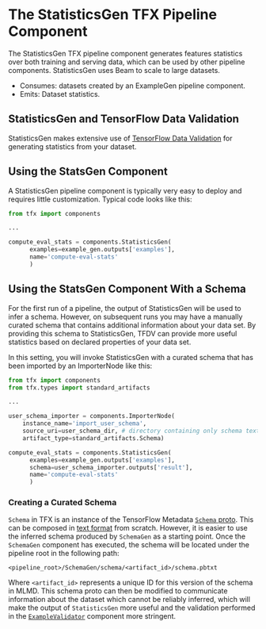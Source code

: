 # The StatisticsGen TFX Pipeline Component

The StatisticsGen TFX pipeline component generates features statistics
over both training and serving data, which can be used by other pipeline
components.
StatisticsGen uses Beam to scale to large datasets.

* Consumes: datasets created by an ExampleGen pipeline component.
* Emits: Dataset statistics.

## StatisticsGen and TensorFlow Data Validation

StatisticsGen makes extensive use of [TensorFlow Data Validation](tfdv.md) for
generating statistics from your dataset.

## Using the StatsGen Component

A StatisticsGen pipeline component is typically very easy to deploy and
requires little
customization. Typical code looks like this:

```python
from tfx import components

...

compute_eval_stats = components.StatisticsGen(
      examples=example_gen.outputs['examples'],
      name='compute-eval-stats'
      )
```

## Using the StatsGen Component With a Schema

For the first run of a pipeline, the output of StatisticsGen will be used to
infer a schema. However, on subsequent runs you may have a manually curated
schema that contains additional information about your data set. By providing
this schema to StatisticsGen, TFDV can provide more useful statistics based on
declared properties of your data set.

In this setting, you will invoke StatisticsGen with a curated schema that has
been imported by an ImporterNode like this:

```python
from tfx import components
from tfx.types import standard_artifacts

...

user_schema_importer = components.ImporterNode(
    instance_name='import_user_schema',
    source_uri=user_schema_dir, # directory containing only schema text proto
    artifact_type=standard_artifacts.Schema)

compute_eval_stats = components.StatisticsGen(
      examples=example_gen.outputs['examples'],
      schema=user_schema_importer.outputs['result'],
      name='compute-eval-stats'
      )
```

### Creating a Curated Schema

`Schema` in TFX is an instance of the TensorFlow Metadata
[`Schema` proto](https://github.com/tensorflow/metadata/blob/master/tensorflow_metadata/proto/v0/schema.proto).
This can be composed in
[text format](https://googleapis.dev/python/protobuf/latest/google/protobuf/text_format.html)
from scratch. However, it is easier to use the inferred schema produced by
`SchemaGen` as a starting point. Once the `SchemaGen` component has executed,
the schema will be located under the pipeline root in the following path:

    <pipeline_root>/SchemaGen/schema/<artifact_id>/schema.pbtxt

Where `<artifact_id>` represents a unique ID for this version of the schema in
MLMD. This schema proto can then be modified to communicate information about
the dataset which cannot be reliably inferred, which will make the output of
`StatisticsGen` more useful and the validation performed in the
[`ExampleValidator`](https://www.tensorflow.org/tfx/guide/exampleval) component
more stringent.
